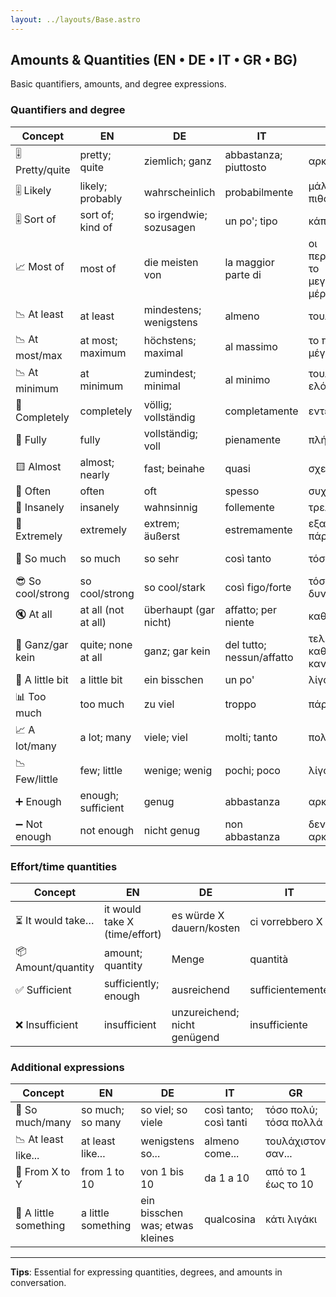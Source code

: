 ```yaml
---
layout: ../layouts/Base.astro
---
```

## Amounts & Quantities (EN • DE • IT • GR • BG)

Basic quantifiers, amounts, and degree expressions.

### Quantifiers and degree
| Concept | EN | DE | IT | GR | BG |
|---|---|---|---|---|---|
| 🎚️ Pretty/quite | pretty; quite | ziemlich; ganz | abbastanza; piuttosto | αρκετά; πολύ | доста; съвсем |
| 🎚️ Likely | likely; probably | wahrscheinlich | probabilmente | μάλλον; πιθανότατα | вероятно |
| 🎚️ Sort of | sort of; kind of | so irgendwie; sozusagen | un po'; tipo | κάπως; τύπου | като че ли; донякъде |
| 📈 Most of | most of | die meisten von | la maggior parte di | οι περισσότεροι; το μεγαλύτερο μέρος | повечето от |
| 📉 At least | at least | mindestens; wenigstens | almeno | τουλάχιστον | поне |
| 📉 At most/max | at most; maximum | höchstens; maximal | al massimo | το πολύ; μέγιστο | най-много; максимум |
| 📉 At minimum | at minimum | zumindest; minimal | al minimo | τουλάχιστον; ελάχιστο | минимум; поне |
| 🧼 Completely | completely | völlig; vollständig | completamente | εντελώς | напълно |
| 🧼 Fully | fully | vollständig; voll | pienamente | πλήρως | изцяло |
| 🟨 Almost | almost; nearly | fast; beinahe | quasi | σχεδόν | почти |
| 🔄 Often | often | oft | spesso | συχνά | често |
| 🚀 Insanely | insanely | wahnsinnig | follemente | τρελά | безумно |
| 🚀 Extremely | extremely | extrem; äußerst | estremamente | εξαιρετικά; πάρα πολύ | изключително |
| 🚀 So much | so much | so sehr | così tanto | τόσο πολύ | толкова много |
| 😎 So cool/strong | so cool/strong | so cool/stark | così figo/forte | τόσο ωραίο/δυνατό | толкова яко/силно |
| 🔇 At all | at all (not at all) | überhaupt (gar nicht) | affatto; per niente | καθόλου | изобщо |
| 🎯 Ganz/gar kein | quite; none at all | ganz; gar kein | del tutto; nessun/affatto | τελείως; καθόλου/κανένας | съвсем; изобщо никакъв |
| 🤏 A little bit | a little bit | ein bisschen | un po' | λίγο | малко |
| 📊 Too much | too much | zu viel | troppo | πάρα πολύ | твърде много |
| 📈 A lot/many | a lot; many | viele; viel | molti; tanto | πολλά; πολύ | много |
| 📉 Few/little | few; little | wenige; wenig | pochi; poco | λίγοι; λίγο | малко; малцина |
| ➕ Enough | enough; sufficient | genug | abbastanza | αρκετά | достатъчно |
| ➖ Not enough | not enough | nicht genug | non abbastanza | δεν είναι αρκετά | не е достатъчно |

### Effort/time quantities
| Concept | EN | DE | IT | GR | BG |
|---|---|---|---|---|---|
| ⏳ It would take… | it would take X (time/effort) | es würde X dauern/kosten | ci vorrebbero X | θα χρειαζόταν Χ | би отнело Х |
| 📦 Amount/quantity | amount; quantity | Menge | quantità | ποσότητα | количество |
| ✅ Sufficient | sufficiently; enough | ausreichend | sufficientemente | επαρκώς; αρκετά | достатъчно |
| ❌ Insufficient | insufficient | unzureichend; nicht genügend | insufficiente | ανεπαρκές | недостатъчен |

### Additional expressions
| Concept | EN | DE | IT | GR | BG |
|---|---|---|---|---|---|
| 🚀 So much/many | so much; so many | so viel; so viele | così tanto; così tanti | τόσο πολύ; τόσα πολλά | толкова много |
| 📉 At least like... | at least like... | wenigstens so... | almeno come... | τουλάχιστον σαν... | поне като... |
| 🔢 From X to Y | from 1 to 10 | von 1 bis 10 | da 1 a 10 | από το 1 έως το 10 | от 1 до 10 |
| 🤏 A little something | a little something | ein bisschen was; etwas kleines | qualcosina | κάτι λιγάκι | нещо малко |

---
**Tips**: Essential for expressing quantities, degrees, and amounts in conversation.
